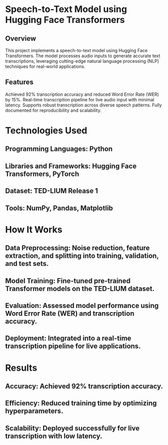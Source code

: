 # Speech-to-Text Model using Hugging Face Transformers
## Overview
This project implements a speech-to-text model using Hugging Face Transformers. The model processes audio inputs to generate accurate text transcriptions, leveraging cutting-edge natural language processing (NLP) techniques for real-world applications.

## Features
Achieved 92% transcription accuracy and reduced Word Error Rate (WER) by 15%.
Real-time transcription pipeline for live audio input with minimal latency.
Supports robust transcription across diverse speech patterns.
Fully documented for reproducibility and scalability.
# Technologies Used
## Programming Languages: Python
## Libraries and Frameworks: Hugging Face Transformers, PyTorch
## Dataset: TED-LIUM Release 1
## Tools: NumPy, Pandas, Matplotlib
# How It Works
## Data Preprocessing: Noise reduction, feature extraction, and splitting into training, validation, and test sets.
## Model Training: Fine-tuned pre-trained Transformer models on the TED-LIUM dataset.
## Evaluation: Assessed model performance using Word Error Rate (WER) and transcription accuracy.
## Deployment: Integrated into a real-time transcription pipeline for live applications.
# Results
## Accuracy: Achieved 92% transcription accuracy.
## Efficiency: Reduced training time by optimizing hyperparameters.
## Scalability: Deployed successfully for live transcription with low latency.

